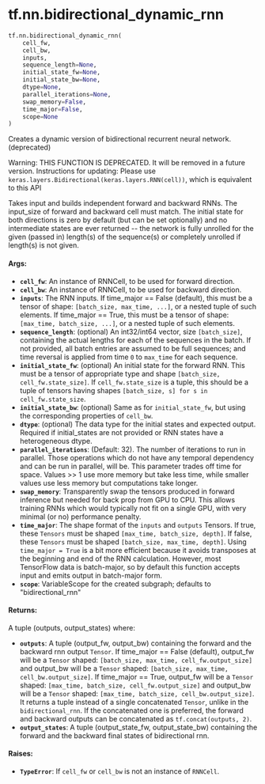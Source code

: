 <div itemscope itemtype="http://developers.google.com/ReferenceObject">
<meta itemprop="name" content="tf.nn.bidirectional_dynamic_rnn" />
<meta itemprop="path" content="Stable" />
</div>

# tf.nn.bidirectional_dynamic_rnn

``` python
tf.nn.bidirectional_dynamic_rnn(
    cell_fw,
    cell_bw,
    inputs,
    sequence_length=None,
    initial_state_fw=None,
    initial_state_bw=None,
    dtype=None,
    parallel_iterations=None,
    swap_memory=False,
    time_major=False,
    scope=None
)
```

Creates a dynamic version of bidirectional recurrent neural network. (deprecated)

Warning: THIS FUNCTION IS DEPRECATED. It will be removed in a future version.
Instructions for updating:
Please use `keras.layers.Bidirectional(keras.layers.RNN(cell))`, which is equivalent to this API

Takes input and builds independent forward and backward RNNs. The input_size
of forward and backward cell must match. The initial state for both directions
is zero by default (but can be set optionally) and no intermediate states are
ever returned -- the network is fully unrolled for the given (passed in)
length(s) of the sequence(s) or completely unrolled if length(s) is not
given.

#### Args:

* <b>`cell_fw`</b>: An instance of RNNCell, to be used for forward direction.
* <b>`cell_bw`</b>: An instance of RNNCell, to be used for backward direction.
* <b>`inputs`</b>: The RNN inputs.
    If time_major == False (default), this must be a tensor of shape:
      `[batch_size, max_time, ...]`, or a nested tuple of such elements.
    If time_major == True, this must be a tensor of shape: `[max_time,
      batch_size, ...]`, or a nested tuple of such elements.
* <b>`sequence_length`</b>: (optional) An int32/int64 vector, size `[batch_size]`,
    containing the actual lengths for each of the sequences in the batch. If
    not provided, all batch entries are assumed to be full sequences; and time
    reversal is applied from time `0` to `max_time` for each sequence.
* <b>`initial_state_fw`</b>: (optional) An initial state for the forward RNN. This must
    be a tensor of appropriate type and shape `[batch_size,
    cell_fw.state_size]`. If `cell_fw.state_size` is a tuple, this should be a
    tuple of tensors having shapes `[batch_size, s] for s in
    cell_fw.state_size`.
* <b>`initial_state_bw`</b>: (optional) Same as for `initial_state_fw`, but using the
    corresponding properties of `cell_bw`.
* <b>`dtype`</b>: (optional) The data type for the initial states and expected output.
    Required if initial_states are not provided or RNN states have a
    heterogeneous dtype.
* <b>`parallel_iterations`</b>: (Default: 32).  The number of iterations to run in
    parallel.  Those operations which do not have any temporal dependency and
    can be run in parallel, will be.  This parameter trades off time for
    space.  Values >> 1 use more memory but take less time, while smaller
    values use less memory but computations take longer.
* <b>`swap_memory`</b>: Transparently swap the tensors produced in forward inference
    but needed for back prop from GPU to CPU.  This allows training RNNs which
    would typically not fit on a single GPU, with very minimal (or no)
    performance penalty.
* <b>`time_major`</b>: The shape format of the `inputs` and `outputs` Tensors. If true,
    these `Tensors` must be shaped `[max_time, batch_size, depth]`. If false,
    these `Tensors` must be shaped `[batch_size, max_time, depth]`. Using
    `time_major = True` is a bit more efficient because it avoids transposes
    at the beginning and end of the RNN calculation.  However, most TensorFlow
    data is batch-major, so by default this function accepts input and emits
    output in batch-major form.
* <b>`scope`</b>: VariableScope for the created subgraph; defaults to
    "bidirectional_rnn"


#### Returns:

A tuple (outputs, output_states) where:
* <b>`outputs`</b>: A tuple (output_fw, output_bw) containing the forward and
      the backward rnn output `Tensor`.
      If time_major == False (default),
        output_fw will be a `Tensor` shaped:
        `[batch_size, max_time, cell_fw.output_size]`
        and output_bw will be a `Tensor` shaped:
        `[batch_size, max_time, cell_bw.output_size]`.
      If time_major == True,
        output_fw will be a `Tensor` shaped:
        `[max_time, batch_size, cell_fw.output_size]`
        and output_bw will be a `Tensor` shaped:
        `[max_time, batch_size, cell_bw.output_size]`.
      It returns a tuple instead of a single concatenated `Tensor`, unlike
      in the `bidirectional_rnn`. If the concatenated one is preferred,
      the forward and backward outputs can be concatenated as
      `tf.concat(outputs, 2)`.
* <b>`output_states`</b>: A tuple (output_state_fw, output_state_bw) containing
      the forward and the backward final states of bidirectional rnn.


#### Raises:

* <b>`TypeError`</b>: If `cell_fw` or `cell_bw` is not an instance of `RNNCell`.